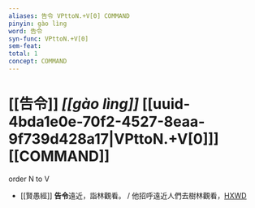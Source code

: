 ```yaml
---
aliases: 告令 VPttoN.+V[0] COMMAND
pinyin: gào lìng
word: 告令
syn-func: VPttoN.+V[0]
sem-feat: 
total: 1
concept: COMMAND 
---
```

# [[告令]] *[[gào lìng]]*  [[uuid-4bda1e0e-70f2-4527-8eaa-9f739d428a17|VPttoN.+V[0]]] [[COMMAND]]
order N to V
 - [[賢愚經]] **告令**遠近，詣林觀看。 / 他招呼遠近人們去樹林觀看，[HXWD](https://hxwd.org/textview.html?location=KR6b0059_T_005-0384b.22)